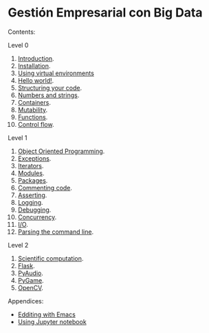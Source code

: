 # Gestión Empresarial con Big Data

Contents:

Level 0

1. [Introduction](00-intro.ipynb).
2. [Installation](01-installation.ipynb).
3. [Using virtual environments](02-virtual_environments.ipynb)
4. [Hello world!](03-hello_world.ipynb).
5. [Structuring your code](04-structuring_code.ipynb).
6. [Numbers and strings](05-numbers_and_strings.ipynb).
7. [Containers](06-containers.ipynb).
8. [Mutability](07-mutability.ipynb).
9. [Functions](08-functions.ipynb).
10. [Control flow](09-control_flow.ipynb).

Level 1

1. [Object Oriented Programming](10-OOP.ipynb).
2. [Exceptions](11-exceptions.ipynb).
3. [Iterators](12-iterators.ipynb).
4. [Modules](13-modules.ipynb).
5. [Packages](14-packages.ipynb).
6. [Commenting code](15-commenting_code.ipynb).
7. [Asserting](16-assertions.ipynb).
8. [Logging](17-logging.ipynb).
9. [Debugging](18-debugging.ipynb).
10. [Concurrency](19-concurrency.ipynb).
11. [I/O](20-IO.ipynb).
12. [Parsing the command line](21-parsing_command_line.ipynb).

Level 2

1. [Scientific computation](22-scientific_computation.ipynb).
2. [Flask](23-flask.ipynb).
3. [PyAudio](24-pyaudio.ipynb).
4. [PyGame](25-pygame.ipynb).
5. [OpenCV](27-OpenCV.ipynb).

Appendices:

* [Edditing with Emacs](A0-edditing_with_emacs.ipynb)
* [Using Jupyter notebook](A1-jypyter.ipynb)
